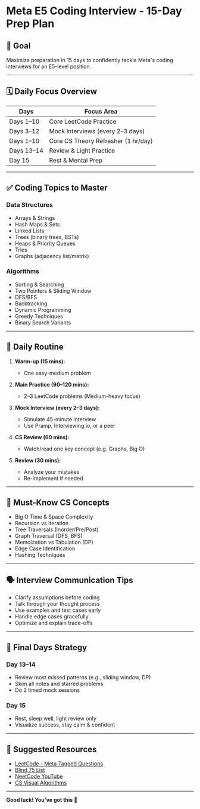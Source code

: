 # Meta E5 Coding Interview - 15-Day Prep Plan

## 🎯 Goal
Maximize preparation in 15 days to confidently tackle Meta's coding interviews for an E5-level position.

---

## 🗓️ Daily Focus Overview

| Days       | Focus Area                        |
|------------|-----------------------------------|
| Days 1–10  | Core LeetCode Practice            |
| Days 3–12  | Mock Interviews (every 2–3 days)  |
| Days 1–10  | Core CS Theory Refresher (1 hr/day)|
| Days 13–14 | Review & Light Practice           |
| Day 15     | Rest & Mental Prep                |

---

## ✅ Coding Topics to Master

### Data Structures
- Arrays & Strings
- Hash Maps & Sets
- Linked Lists
- Trees (binary trees, BSTs)
- Heaps & Priority Queues
- Tries
- Graphs (adjacency list/matrix)

### Algorithms
- Sorting & Searching
- Two Pointers & Sliding Window
- DFS/BFS
- Backtracking
- Dynamic Programming
- Greedy Techniques
- Binary Search Variants

---

## 🔁 Daily Routine

1. **Warm-up (15 mins):**
   - One easy-medium problem

2. **Main Practice (90–120 mins):**
   - 2–3 LeetCode problems (Medium-heavy focus)

3. **Mock Interview (every 2–3 days):**
   - Simulate 45-minute interview
   - Use Pramp, Interviewing.io, or a peer

4. **CS Review (60 mins):**
   - Watch/read one key concept (e.g. Graphs, Big O)

5. **Review (30 mins):**
   - Analyze your mistakes
   - Re-implement if needed

---

## 🧠 Must-Know CS Concepts

- Big O Time & Space Complexity
- Recursion vs Iteration
- Tree Traversals (Inorder/Pre/Post)
- Graph Traversal (DFS, BFS)
- Memoization vs Tabulation (DP)
- Edge Case Identification
- Hashing Techniques

---

## 🗣️ Interview Communication Tips

- Clarify assumptions before coding
- Talk through your thought process
- Use examples and test cases early
- Handle edge cases gracefully
- Optimize and explain trade-offs

---

## 📆 Final Days Strategy

### Day 13–14
- Review most missed patterns (e.g., sliding window, DP)
- Skim all notes and starred problems
- Do 2 timed mock sessions

### Day 15
- Rest, sleep well, light review only
- Visualize success, stay calm & confident

---

## 🔗 Suggested Resources

- [LeetCode - Meta Tagged Questions](https://leetcode.com/company/facebook/)
- [Blind 75 List](https://www.techinterviewhandbook.org/grind75)
- [NeetCode YouTube](https://www.youtube.com/c/NeetCode)
- [CS Visual Algorithms](https://visualgo.net/en)

---

**Good luck! You've got this 💪**
